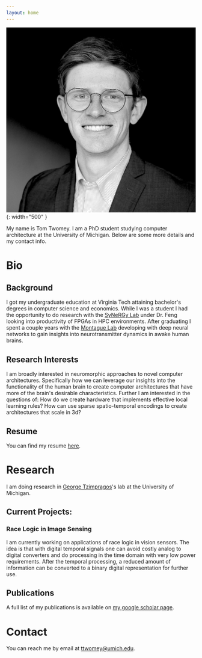 ```yaml
---
layout: home
---
```


![headshot](headshot.JPG){: width="500" }

My name is Tom Twomey. I am a PhD student studying computer architecture at the University of Michigan. Below are some more details and my contact info.

# Bio

## Background
I got my undergraduate education at Virginia Tech attaining bachelor's degrees in computer science and economics. While I was a student I had the opportunity to do research with the [SyNeRGy Lab](https://synergy.cs.vt.edu/) under Dr. Feng looking into productivity of FPGAs in HPC environments. After graduating I spent a couple years with the [Montague Lab](https://fbri.vtc.vt.edu/research/labs/montague.html) developing with deep neural networks to gain insights into neurotransmitter dynamics in awake human brains.

## Research Interests
I am broadly interested in neuromorphic approaches to novel computer architectures. Specifically how we can leverage our insights into the functionality of the human brain to create computer architectures that have more of the brain's desirable characteristics. Further I am interested in the questions of: How do we create hardware that implements effective local learning rules? How can use sparse spatio-temporal encodings to create architectures that scale in 3d? 

## Resume
You can find my resume [here](Twomey_Resume.pdf).

# Research

I am doing research in [George Tzimpragos](https://www.georgetzimpragos.com/)'s lab at the University of Michigan.

## Current Projects:

### Race Logic in Image Sensing
I am currently working on applications of race logic in vision sensors. The idea is that with digital temporal signals one can avoid costly analog to digital converters and do processing in the time domain with very low power requirements. After the temporal processing, a reduced amount of information can be converted to a binary digital representation for further use.

## Publications

A full list of my publications is available on [my google scholar page](https://scholar.google.com/citations?user=p5aVCyIAAAAJ&hl=en).

# Contact

You can reach me by email at [ttwomey@umich.edu](mailto:ttwomey@umich.edu).

